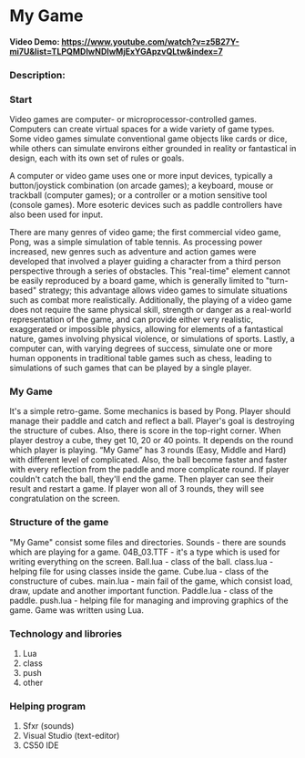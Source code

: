 # My Game
#### Video Demo:  <https://www.youtube.com/watch?v=z5B27Y-mi7U&list=TLPQMDIwNDIwMjExYGApzvQLtw&index=7>
### Description:

### Start

Video games are computer- or microprocessor-controlled games.
Computers can create virtual spaces for a wide variety of game types.
Some video games simulate conventional game objects like cards or dice,
while others can simulate environs either grounded in reality or fantastical in design,
each with its own set of rules or goals.

A computer or video game uses one or more input devices, typically a button/joystick combination (on arcade games);
a keyboard, mouse or trackball (computer games); or a controller or a motion sensitive tool (console games).
More esoteric devices such as paddle controllers have also been used for input.

There are many genres of video game;
the first commercial video game, Pong, was a simple simulation of table tennis.
As processing power increased,
new genres such as adventure and action games were developed that involved
a player guiding a character from a third person perspective through a series of obstacles.
This "real-time" element cannot be easily reproduced by a board game, which is generally limited to "turn-based" strategy;
this advantage allows video games to simulate situations such as combat more realistically.
Additionally, the playing of a video game does not require the same physical skill, strength or
danger as a real-world representation of the game, and can provide either very realistic, exaggerated or
impossible physics, allowing for elements of a fantastical nature, games involving physical violence, or
simulations of sports. Lastly, a computer can, with varying degrees of success, simulate one or
more human opponents in traditional table games such as chess, leading to simulations of
such games that can be played by a single player.

### My Game
It's a simple retro-game.
Some mechanics is based by Pong.
Player should manage their paddle and catch and reflect a ball.
Player's goal is destroying the structure of cubes.
Also, there is score in the top-right corner.
When player destroy a cube, they get 10, 20 or 40 points.
It depends on the round which player is playing.
“My Game” has 3 rounds (Easy, Middle and Hard) with different level of complicated.
Also, the ball become faster and faster with every reflection from the paddle and more complicate round.
If player couldn't catch the ball, they'll end the game.
Then player can see their result and restart a game.
If player won all of 3 rounds, they will see congratulation on the screen.

### Structure of the game

"My Game" consist some files and directories.
Sounds - there are sounds which are playing for a game.
04B_03.TTF - it's a type which is used for writing everything on the screen.
Ball.lua - class of the ball.
class.lua - helping file for using classes inside the game.
Cube.lua - class of the constructure of cubes.
main.lua - main fail of the game, which consist load, draw, update and another important function.
Paddle.lua - class of the paddle.
push.lua - helping file for managing and improving graphics of the game.
Game was written using Lua.

### Technology and librories

1. Lua
2. class
3. push
4. other

### Helping program

1. Sfxr (sounds)
2. Visual Studio (text-editor)
3. CS50 IDE



